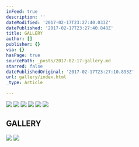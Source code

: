 ```yaml
---
inFeed: true
description: ''
dateModified: '2017-02-17T23:27:40.033Z'
datePublished: '2017-02-17T23:27:40.848Z'
title: GALLERY
author: []
publisher: {}
via: {}
hasPage: true
sourcePath: _posts/2017-02-17-gallery.md
starred: false
datePublishedOriginal: '2017-02-17T23:27:10.893Z'
url: gallery/index.html
_type: Article

---
```

![](https://the-grid-user-content.s3-us-west-2.amazonaws.com/78401afd-3d24-49d8-83dd-ce86bf9fbe33.gif)
![](https://the-grid-user-content.s3-us-west-2.amazonaws.com/6de2979e-ff69-4cd6-b888-8ac841faecd4.gif)
![](https://the-grid-user-content.s3-us-west-2.amazonaws.com/26b4e622-a0f3-415d-826a-5f121c38e5f8.gif)
![](https://the-grid-user-content.s3-us-west-2.amazonaws.com/72d9b947-9e37-4b87-8ca1-e71bff94ef86.gif)
![](https://the-grid-user-content.s3-us-west-2.amazonaws.com/92871551-a96f-4222-a542-7933b117a0db.gif)
![](https://the-grid-user-content.s3-us-west-2.amazonaws.com/b4c30415-dc28-453b-97b4-42a210e43bec.gif)

## GALLERY
![](https://the-grid-user-content.s3-us-west-2.amazonaws.com/efb56279-1b00-42c8-aebb-97184dadca1d.gif)
![](https://s3-us-west-2.amazonaws.com/the-grid-img/p/27f453b3c47a33e2503b425367bcadd2f0b270d2.jpg)